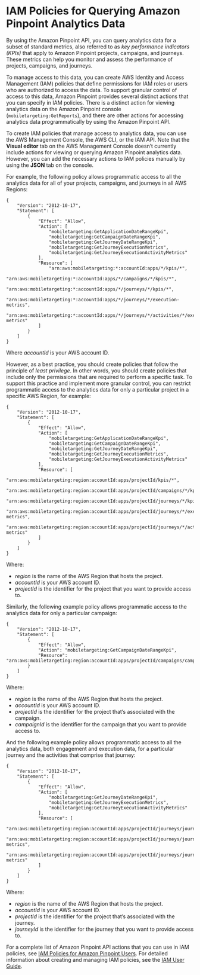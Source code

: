 # IAM Policies for Querying Amazon Pinpoint Analytics Data<a name="analytics-permissions"></a>

By using the Amazon Pinpoint API, you can query analytics data for a subset of standard metrics, also referred to as *key performance indicators \(KPIs\)* that apply to Amazon Pinpoint projects, campaigns, and journeys\. These metrics can help you monitor and assess the performance of projects, campaigns, and journeys\.

To manage access to this data, you can create AWS Identity and Access Management \(IAM\) policies that define permissions for IAM roles or users who are authorized to access the data\. To support granular control of access to this data, Amazon Pinpoint provides several distinct actions that you can specify in IAM policies\. There is a distinct action for viewing analytics data on the Amazon Pinpoint console \(`mobiletargeting:GetReports`\), and there are other actions for accessing analytics data programmatically by using the Amazon Pinpoint API\.

To create IAM policies that manage access to analytics data, you can use the AWS Management Console, the AWS CLI, or the IAM API\. Note that the **Visual editor** tab on the AWS Management Console doesn’t currently include actions for viewing or querying Amazon Pinpoint analytics data\. However, you can add the necessary actions to IAM policies manually by using the **JSON** tab on the console\.

For example, the following policy allows programmatic access to all the analytics data for all of your projects, campaigns, and journeys in all AWS Regions:

```
{
    "Version": "2012-10-17",
    "Statement": [
        {
            "Effect": "Allow",
            "Action": [
                "mobiletargeting:GetApplicationDateRangeKpi",
                "mobiletargeting:GetCampaignDateRangeKpi",
                "mobiletargeting:GetJourneyDateRangeKpi",
                "mobiletargeting:GetJourneyExecutionMetrics",
                "mobiletargeting:GetJourneyExecutionActivityMetrics"
            ],
            "Resource": [
                "arn:aws:mobiletargeting:*:accountId:apps/*/kpis/*",
                "arn:aws:mobiletargeting:*:accountId:apps/*/campaigns/*/kpis/*",
                "arn:aws:mobiletargeting:*:accountId:apps/*/journeys/*/kpis/*",
                "arn:aws:mobiletargeting:*:accountId:apps/*/journeys/*/execution-metrics",
                "arn:aws:mobiletargeting:*:accountId:apps/*/journeys/*/activities/*/execution-metrics"
            ]
        }
    ]
}
```

Where *accountId* is your AWS account ID\.

However, as a best practice, you should create policies that follow the principle of *least privilege*\. In other words, you should create policies that include only the permissions that are required to perform a specific task\. To support this practice and implement more granular control, you can restrict programmatic access to the analytics data for only a particular project in a specific AWS Region, for example:

```
{
    "Version": "2012-10-17",
    "Statement": [
        {
            "Effect": "Allow",
            "Action": [
                "mobiletargeting:GetApplicationDateRangeKpi",
                "mobiletargeting:GetCampaignDateRangeKpi",
                "mobiletargeting:GetJourneyDateRangeKpi",
                "mobiletargeting:GetJourneyExecutionMetrics",
                "mobiletargeting:GetJourneyExecutionActivityMetrics"
            ],
            "Resource": [
                "arn:aws:mobiletargeting:region:accountId:apps/projectId/kpis/*",
                "arn:aws:mobiletargeting:region:accountId:apps/projectId/campaigns/*/kpis/*",
                "arn:aws:mobiletargeting:region:accountId:apps/projectId/journeys/*/kpis/*",
                "arn:aws:mobiletargeting:region:accountId:apps/projectId/journeys/*/execution-metrics",
                "arn:aws:mobiletargeting:region:accountId:apps/projectId/journeys/*/activities/*/execution-metrics"
            ]
        }
    ]
}
```

Where:
+ *region* is the name of the AWS Region that hosts the project\.
+ *accountId* is your AWS account ID\.
+ *projectId* is the identifier for the project that you want to provide access to\.

Similarly, the following example policy allows programmatic access to the analytics data for only a particular campaign:

```
{
    "Version": "2012-10-17",
    "Statement": [
        {
            "Effect": "Allow",
            "Action": "mobiletargeting:GetCampaignDateRangeKpi",
            "Resource": "arn:aws:mobiletargeting:region:accountId:apps/projectId/campaigns/campaignId/kpis/*"
        }
    ]
}
```

Where:
+ *region* is the name of the AWS Region that hosts the project\.
+ *accountId* is your AWS account ID\.
+ *projectId* is the identifier for the project that’s associated with the campaign\.
+ *campaignId* is the identifier for the campaign that you want to provide access to\.

And the following example policy allows programmatic access to all the analytics data, both engagement and execution data, for a particular journey and the activities that comprise that journey:

```
{
    "Version": "2012-10-17",
    "Statement": [
        {
            "Effect": "Allow",
            "Action": [
                "mobiletargeting:GetJourneyDateRangeKpi",
                "mobiletargeting:GetJourneyExecutionMetrics",
                "mobiletargeting:GetJourneyExecutionActivityMetrics"
            ],
            "Resource": [
                "arn:aws:mobiletargeting:region:accountId:apps/projectId/journeys/journeyId/kpis/*",
                "arn:aws:mobiletargeting:region:accountId:apps/projectId/journeys/journeyId/execution-metrics",
                "arn:aws:mobiletargeting:region:accountId:apps/projectId/journeys/journeyId/activities/*/execution-metrics"
            ]
        }
    ]
}
```

Where:
+ *region* is the name of the AWS Region that hosts the project\.
+ *accountId* is your AWS account ID\.
+ *projectId* is the identifier for the project that’s associated with the journey\.
+ *journeyId* is the identifier for the journey that you want to provide access to\.

For a complete list of Amazon Pinpoint API actions that you can use in IAM policies, see [IAM Policies for Amazon Pinpoint Users](permissions-actions.md)\. For detailed information about creating and managing IAM policies, see the [IAM User Guide](https://docs.aws.amazon.com/IAM/latest/UserGuide/)\.

